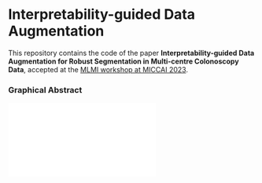 # Interpretability-guided Data Augmentation

This repository contains the code of the paper **Interpretability-guided Data Augmentation for Robust Segmentation in Multi-centre Colonoscopy Data**, accepted at the [MLMI workshop at MICCAI 2023](https://sites.google.com/view/mlmi2023).

### Graphical Abstract

![graphical_abstract](NewSDNet/figures/all_in_one_figure.pdf)

